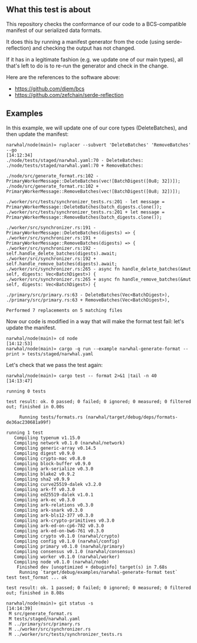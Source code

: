 ## What this test is about 

This repository checks the conformance of our code to a BCS-compatible manifest of our serialized data formats.

It does this by running a manifest generator from the code (using serde-reflection) and checking the output has not changed.

If it has in a legitimate fashion (e.g. we update one of our main types), all that's left to do is to re-run the generator and check in the change.

Here are the references to the software above:
* https://github.com/diem/bcs
* https://github.com/zefchain/serde-reflection

## Examples

In this example, we will update one of our core types (DeleteBatches), and then update the manifest:

```
narwhal/node(main)» ruplacer --subvert 'DeleteBatches' 'RemoveBatches' --go                                                                                       [14:12:34]
./node/tests/staged/narwhal.yaml:70 - DeleteBatches:
./node/tests/staged/narwhal.yaml:70 + RemoveBatches:

./node/src/generate_format.rs:102 - PrimaryWorkerMessage::DeleteBatches(vec![BatchDigest([0u8; 32])]);
./node/src/generate_format.rs:102 + PrimaryWorkerMessage::RemoveBatches(vec![BatchDigest([0u8; 32])]);

./worker/src/tests/synchronizer_tests.rs:201 - let message = PrimaryWorkerMessage::DeleteBatches(batch_digests.clone());
./worker/src/tests/synchronizer_tests.rs:201 + let message = PrimaryWorkerMessage::RemoveBatches(batch_digests.clone());

./worker/src/synchronizer.rs:191 - PrimaryWorkerMessage::DeleteBatches(digests) => {
./worker/src/synchronizer.rs:191 + PrimaryWorkerMessage::RemoveBatches(digests) => {
./worker/src/synchronizer.rs:192 - self.handle_delete_batches(digests).await;
./worker/src/synchronizer.rs:192 + self.handle_remove_batches(digests).await;
./worker/src/synchronizer.rs:265 - async fn handle_delete_batches(&mut self, digests: Vec<BatchDigest>) {
./worker/src/synchronizer.rs:265 + async fn handle_remove_batches(&mut self, digests: Vec<BatchDigest>) {

./primary/src/primary.rs:63 - DeleteBatches(Vec<BatchDigest>),
./primary/src/primary.rs:63 + RemoveBatches(Vec<BatchDigest>),

Performed 7 replacements on 5 matching files
```

Now our code is modified in a way that will make the format test fail: let's update the manifest.

```
narwhal/node(main)» cd node                                                                                                                                       [14:12:53]
narwhal/node(main)» cargo -q run --example narwhal-generate-format -- print > tests/staged/narwhal.yaml
```


Let's check that we pass the test again:
```
narwhal/node(main)» cargo test -- format 2>&1 |tail -n 40                                                                                                      [14:13:47]

running 0 tests

test result: ok. 0 passed; 0 failed; 0 ignored; 0 measured; 0 filtered out; finished in 0.00s

     Running tests/formats.rs (narwhal/target/debug/deps/formats-de36ac230681a99f)

running 1 test
   Compiling typenum v1.15.0
   Compiling network v0.1.0 (narwhal/network)
   Compiling generic-array v0.14.5
   Compiling digest v0.9.0
   Compiling crypto-mac v0.8.0
   Compiling block-buffer v0.9.0
   Compiling ark-serialize v0.3.0
   Compiling blake2 v0.9.2
   Compiling sha2 v0.9.9
   Compiling curve25519-dalek v3.2.0
   Compiling ark-ff v0.3.0
   Compiling ed25519-dalek v1.0.1
   Compiling ark-ec v0.3.0
   Compiling ark-relations v0.3.0
   Compiling ark-snark v0.3.0
   Compiling ark-bls12-377 v0.3.0
   Compiling ark-crypto-primitives v0.3.0
   Compiling ark-ed-on-cp6-782 v0.3.0
   Compiling ark-ed-on-bw6-761 v0.3.0
   Compiling crypto v0.1.0 (narwhal/crypto)
   Compiling config v0.1.0 (narwhal/config)
   Compiling primary v0.1.0 (narwhal/primary)
   Compiling consensus v0.1.0 (narwhal/consensus)
   Compiling worker v0.1.0 (narwhal/worker)
   Compiling node v0.1.0 (narwhal/node)
    Finished dev [unoptimized + debuginfo] target(s) in 7.68s
     Running `target/debug/examples/narwhal-generate-format test`
test test_format ... ok

test result: ok. 1 passed; 0 failed; 0 ignored; 0 measured; 0 filtered out; finished in 8.08s

narwhal/node(main)» git status -s                                                                                                                              [14:14:39]
 M src/generate_format.rs
 M tests/staged/narwhal.yaml
 M ../primary/src/primary.rs
 M ../worker/src/synchronizer.rs
 M ../worker/src/tests/synchronizer_tests.rs
 ```